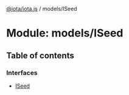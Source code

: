 [@iota/iota.js](../README.md) / models/ISeed

# Module: models/ISeed

## Table of contents

### Interfaces

- [ISeed](../interfaces/models/iseed.iseed.md)
